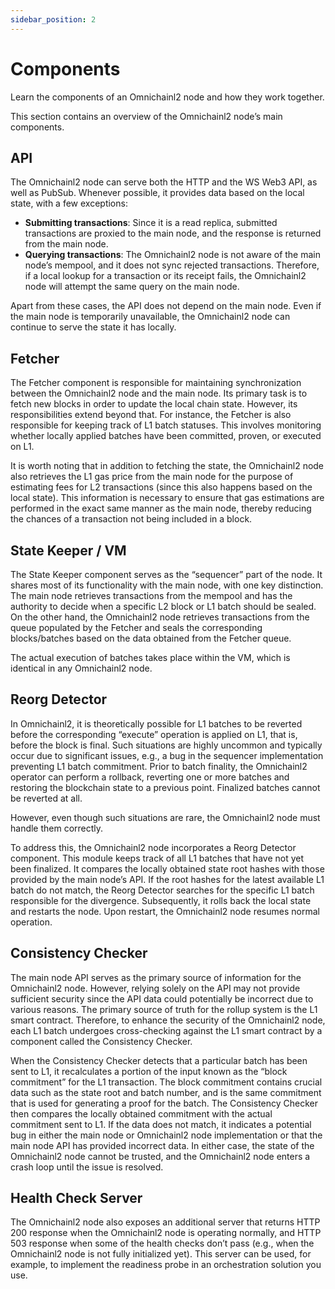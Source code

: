 ```yaml
---
sidebar_position: 2
---
```


# Components

Learn the components of an Omnichainl2 node and how they work together.

This section contains an overview of the Omnichainl2 node’s main components.

## API

The Omnichainl2 node can serve both the HTTP and the WS Web3 API, as well as PubSub. Whenever possible, it provides data based on the local state, with a few exceptions:

- **Submitting transactions**: Since it is a read replica, submitted transactions are proxied to the main node, and the response is returned from the main node.
- **Querying transactions**: The Omnichainl2 node is not aware of the main node’s mempool, and it does not sync rejected transactions. Therefore, if a local lookup for a transaction or its receipt fails, the Omnichainl2 node will attempt the same query on the main node.

Apart from these cases, the API does not depend on the main node. Even if the main node is temporarily unavailable, the Omnichainl2 node can continue to serve the state it has locally.

## Fetcher

The Fetcher component is responsible for maintaining synchronization between the Omnichainl2 node and the main node. Its primary task is to fetch new blocks in order to update the local chain state. However, its responsibilities extend beyond that. For instance, the Fetcher is also responsible for keeping track of L1 batch statuses. This involves monitoring whether locally applied batches have been committed, proven, or executed on L1.

It is worth noting that in addition to fetching the state, the Omnichainl2 node also retrieves the L1 gas price from the main node for the purpose of estimating fees for L2 transactions (since this also happens based on the local state). This information is necessary to ensure that gas estimations are performed in the exact same manner as the main node, thereby reducing the chances of a transaction not being included in a block.

## State Keeper / VM

The State Keeper component serves as the “sequencer” part of the node. It shares most of its functionality with the main node, with one key distinction. The main node retrieves transactions from the mempool and has the authority to decide when a specific L2 block or L1 batch should be sealed. On the other hand, the Omnichainl2 node retrieves transactions from the queue populated by the Fetcher and seals the corresponding blocks/batches based on the data obtained from the Fetcher queue.

The actual execution of batches takes place within the VM, which is identical in any Omnichainl2 node.

## Reorg Detector

In Omnichainl2, it is theoretically possible for L1 batches to be reverted before the corresponding “execute” operation is applied on L1, that is, before the block is final. Such situations are highly uncommon and typically occur due to significant issues, e.g., a bug in the sequencer implementation preventing L1 batch commitment. Prior to batch finality, the Omnichainl2 operator can perform a rollback, reverting one or more batches and restoring the blockchain state to a previous point. Finalized batches cannot be reverted at all.

However, even though such situations are rare, the Omnichainl2 node must handle them correctly.

To address this, the Omnichainl2 node incorporates a Reorg Detector component. This module keeps track of all L1 batches that have not yet been finalized. It compares the locally obtained state root hashes with those provided by the main node’s API. If the root hashes for the latest available L1 batch do not match, the Reorg Detector searches for the specific L1 batch responsible for the divergence. Subsequently, it rolls back the local state and restarts the node. Upon restart, the Omnichainl2 node resumes normal operation.

## Consistency Checker

The main node API serves as the primary source of information for the Omnichainl2 node. However, relying solely on the API may not provide sufficient security since the API data could potentially be incorrect due to various reasons. The primary source of truth for the rollup system is the L1 smart contract. Therefore, to enhance the security of the Omnichainl2 node, each L1 batch undergoes cross-checking against the L1 smart contract by a component called the Consistency Checker.

When the Consistency Checker detects that a particular batch has been sent to L1, it recalculates a portion of the input known as the “block commitment” for the L1 transaction. The block commitment contains crucial data such as the state root and batch number, and is the same commitment that is used for generating a proof for the batch. The Consistency Checker then compares the locally obtained commitment with the actual commitment sent to L1. If the data does not match, it indicates a potential bug in either the main node or Omnichainl2 node implementation or that the main node API has provided incorrect data. In either case, the state of the Omnichainl2 node cannot be trusted, and the Omnichainl2 node enters a crash loop until the issue is resolved.

## Health Check Server

The Omnichainl2 node also exposes an additional server that returns HTTP 200 response when the Omnichainl2 node is operating normally, and HTTP 503 response when some of the health checks don’t pass (e.g., when the Omnichainl2 node is not fully initialized yet). This server can be used, for example, to implement the readiness probe in an orchestration solution you use.
